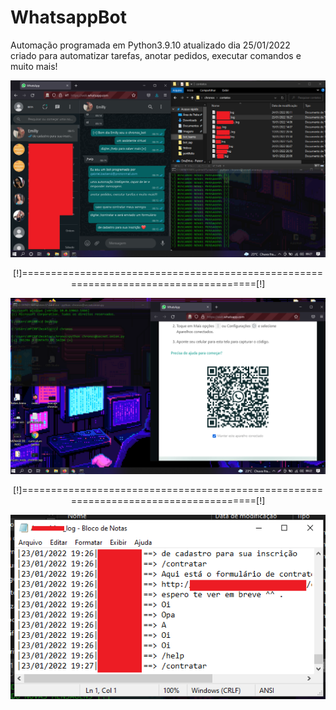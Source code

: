 # WhatsappBot
Automação programada em Python3.9.10 atualizado dia 25/01/2022<br> criado para automatizar tarefas, anotar pedidos, executar comandos e muito mais!<br>
<center>
<img src="bot1.png">
  <p>[!]====================================================================================[!]</p>
<img src="bot2.png">
  <p>[!]====================================================================================[!]</p>
<img src="bot3.png">
</center>
